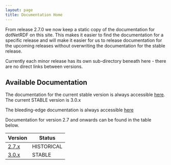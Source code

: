 ```yaml
---
layout: page
title: Documentation Home
---
```


From release 2.7.0 we now keep a static copy of the documentation for dotNetRDF on this site. This makes it easier
to find the documentation for a specific release and will make it easier for us to release documentation for
the upcoming releases without overwriting the documentation for the stable release.

Currently each minor release has its own sub-directory beneath here - there are no direct links between versions.

## Available Documentation

The documentation for the current stable version is always accessible [here](stable/index.html).
The current STABLE version is 3.0.x

The bleeding-edge documentation is always accessible [here](latest/index.html)

Documentation for version 2.7 and onwards can be found in the table below.


| Version                     | Status             | 
|-----------------------------|--------------------|
| [2.7.x](2.7.x/index.html)   | HISTORICAL         | 
| [3.0.x](3.0.x/index.html)   | STABLE             |